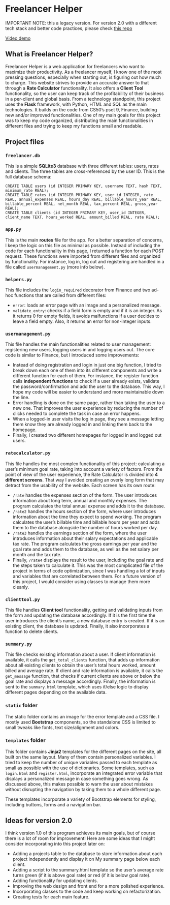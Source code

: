 # Freelancer Helper

IMPORTANT NOTE: this a legacy version. For version 2.0 with a different tech stack and better code practices, please check [this repo]([https://github.com/Epersea/FreelancerHelper2.0](https://github.com/Epersea/freelancer_helper_rails))

[Video demo](https://youtu.be/_JCpaxIT-DQ)

## What is Freelancer Helper?
Freelancer Helper is a web application for freelancers who want to maximize their productivity.
As a freelancer myself, I know one of the most pressing questions, especially when starting out, is figuring out how much to charge. This website strives to provide an accurate answer to that through a **Rate Calculator** functionality. It also offers a **Client Tool** functionality, so the user can keep track of the profitability of their business in a per-client and global basis.
From a technology standpoint, this project uses the **Flask** framework, with Python, HTML and SQL as the main technologies. It builds on the code from CS50’s pset 9, Finance, building new and/or improved functionalities.
One of my main goals for this project was to keep my code organized, distributing the main functionalities in different files and trying to keep my functions small and readable.

## Project files

### `freelancer.db`
This is a simple **SQLite3** database with three different tables: users, rates and clients. The three tables are cross-referenced by the user ID. This is the full database schema:
```
CREATE TABLE users (id INTEGER PRIMARY KEY, username TEXT, hash TEXT, minimum_rate REAL);
CREATE TABLE rates (id INTEGER PRIMARY KEY, user_id INTEGER, rate REAL, annual_expenses REAL, hours_day REAL, billable_hours_year REAL, billable_percent REAL, net_month REAL, tax_percent REAL, gross_year REAL);
CREATE TABLE clients (id INTEGER PRIMARY KEY, user_id INTEGER, client_name TEXT, hours_worked REAL, amount_billed REAL, rate REAL);
```


### `app.py`
This is the main **routes** file for the app. For a better separation of concerns, I keep the logic on this file as minimal as possible. Instead of including the code for each functionality in this page, I returned a function for each POST request. These functions were imported from different files and organized by functionality. For instance, log in, log out and registering are handled in a file called `usermanagement.py` (more info below).

### `helpers.py`
This file includes the `login_required` decorator from Finance and two ad-hoc functions that are called from different files:
- `error`: loads an error page with an image and a personalized message.
- `validate_entry`: checks if a field form is empty and if it is an integer. As it returns 0 for empty fields, it avoids malfunctions if a user decides to leave a field empty. Also, it returns an error for non-integer inputs.

### `usermanagement.py`
This file handles the main functionalities related to user management: registering new users, logging users in and logging users out. The core code is similar to Finance, but I introduced some improvements:
- Instead of doing registration and login in just one big function, I tried to break down each one of them into its different components and write a different function for each of them. For instance, the register function calls **independent functions** to check if a user already exists, validate the password/confirmation and add the user to the database. This way, I hope my code will be easier to understand and more maintainable down the line.
- Error handling is done on the same page, rather than taking the user to a new one. That improves the user experience by reducing the number of clicks needed to complete the task in case an error happens.
- When a logged-in user visits the log in page, they see a message letting them know they are already logged in and linking them back to the homepage.
- Finally, I created two different homepages for logged in and logged out users.

### `ratecalculator.py`
This file handles the most complex functionality of this project: calculating a user’s minimum goal rate, taking into account a variety of factors.
From the point of view of the user experience, the Rate Calculator is divided into **4 different screens**. That way I avoided creating an overly long form that may detract from the usability of the website. Each screen has its own route:
- `/rate` handles the expenses section of the form. The user introduces information about long term, annual and monthly expenses. The program calculates the total annual expense and adds it to the database.
- `/rate2` handles the hours section of the form, where user introduces information about the time they expect to spend working. The program calculates the user’s billable time and billable hours per year and adds them to the database alongside the number of hours worked per day.
- `/rate3` handles the earnings section of the form, where the user introduces information about their salary expectations and applicable tax rate. The program calculates the gross earnings per year and the goal rate and adds them to the database, as well as the net salary per month and the tax rate.
- Finally, `/rate4` displays the result to the user, including the goal rate and the steps taken to calculate it.
This was the most complicated file of the project in terms of code optimization, since I was handling a lot of inputs and variables that are correlated between them. For a future version of this project, I would consider using classes to manage them more cleanly.

### `clienttool.py`
This file handles **Client tool** functionality, getting and validating inputs from the form and updating the database accordingly. If it is the first time the user introduces the client’s name, a new database entry is created. If it is an existing client, the database is updated. Finally, it also incorporates a function to delete clients.

### `summary.py`
This file checks existing information about a user.
If client information is available, it calls the `get_total_clients` function, that adds up information about all existing clients to obtain the user’s total hours worked, amount billed and average rate. If client and rate information is available, it calls the `get_message` function, that checks if current clients are above or below the goal rate and displays a message accordingly.
Finally, the information is sent to the `summary.html` template, which uses if/else logic to display different pages depending on the available data.

### `static` folder
The static folder contains an image for the error template and a CSS file. I mostly used **Bootstrap** components, so the standalone CSS is limited to small tweaks like fonts, text size/alignment and colors.

### `templates` folder
This folder contains **Jinja2** templates for the different pages on the site, all built on the same layout. Many of them contain personalized variables. I tried to keep the number of unique variables passed to each template as small as possible with the use of dictionaries.
Some templates, such as `login.html` and `register.html`, incorporate an integrated error variable that displays a personalized message in case something goes wrong. As discussed above, this makes possible to warn the user about mistakes without disrupting the navigation by taking them to a whole different page.

These templates incorporate a variety of Bootstrap elements for styling, including buttons, forms and a navigation bar.

## Ideas for version 2.0
I think version 1.0 of this program achieves its main goals, but of course there is a lot of room for improvement! Here are some ideas that I might consider incorporating into this project later on:
- Adding a projects table to the database to store information about each project independently and display it on My summary page below each client.
- Adding a script to the summary.html template so the user’s average rate turns green (if it is above goal rate) or red (if it is below goal rate).
- Adding functionality for updating clients.
- Improving the web design and front end for a more polished experience.
- Incorporating classes to the code and keep working on refactorization.
- Creating tests for each main feature.
